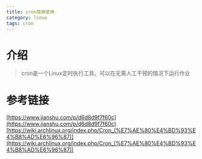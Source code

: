 ```yaml
---
title: cron简单使用
category: linux
tags: cron
---
```


# 介绍

> cron是一个Linux定时执行工具，可以在无需人工干预的情况下运行作业


# 参考链接
[https://www.jianshu.com/p/d6d8d9f7f60c](https://www.jianshu.com/p/d6d8d9f7f60c)   
[https://wiki.archlinux.org/index.php/Cron_(%E7%AE%80%E4%BD%93%E4%B8%AD%E6%96%87)](https://wiki.archlinux.org/index.php/Cron_(%E7%AE%80%E4%BD%93%E4%B8%AD%E6%96%87))

